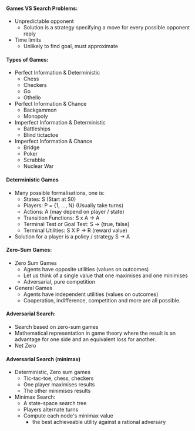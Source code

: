 #### Games VS Search Problems:
- Unpredictable opponent
	- Solution is a strategy specifying a move for every possible opponent reply
- Time limits
	- Unlikely to find goal, must approximate

#### Types of Games:
- Perfect Information & Deterministic
	- Chess
	- Checkers
	- Go
	- Othello
- Perfect Information & Chance
	- Backgammon
	- Monopoly
- Imperfect Information & Deterministic
	- Battleships
	- Blind tictactoe
- Imperfect Information & Chance
	- Bridge
	- Poker
	- Scrabble
	- Nuclear War

#### Deterministic Games
- Many possible formalisations, one is: 
	- States: S (Start at S0)
	- Players: P = {1, ..., N} (Usually take turns)
	- Actions: A (may depend on player / state)
	- Transition Functions: S x A -> A
	- Terminal Test or Goal Test: S -> {true, false}
	- Terminal Utilities: S X P -> R (reward value)
- Solution for a player is a policy / strategy S -> A


#### Zero-Sum Games:
- Zero Sum Games 
	- Agents have opposite utilities (values on outcomes)
	- Let us think of a single value that one maximises and one minimises
	- Adversarial, pure competition
- General Games
	- Agents have independent utilities (values on outcomes)
	- Cooperation, indifference, competition and more are all possible.

#### Adversarial Search:
- Search based on zero-sum games
- Mathematical representation in game theory where the result is an advantage for one side and an equivalent loss for another.
- Net Zero

#### Adversarial Search (minimax)
- Deterministic, Zero sum games
	- Tic-tac-toe, chess, checkers
	- One player maximises results
	- The other minimises results
- Minimax Search:
	- A state-space search tree
	- Players alternate turns
	- Compute each node's minimax value 
		- the best achieveable utility against a rational adversary